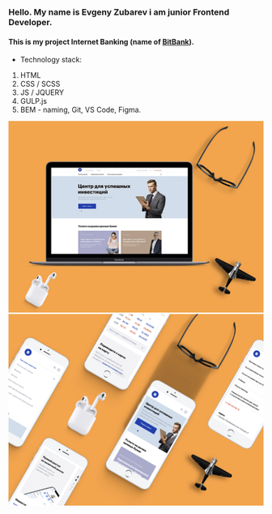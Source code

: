 ### Hello. My name is Evgeny Zubarev i am junior Frontend Developer. 

#### This is my project Internet Banking (name of [BitBank](https://eozubarev.github.io/Creating-a-Internet-Banking/BitBank)).

* Technology stack:
 1. HTML
 1. CSS / SCSS
 1. JS / JQUERY
 1. GULP.js
 1. BEM - naming, Git, VS Code, Figma.

![Image alt](https://github.com/eozubarev/Creating-a-Internet-Banking/raw/master/about/1.png)
![Image alt](https://github.com/eozubarev/Creating-a-Internet-Banking/raw/master/about/2.png)
